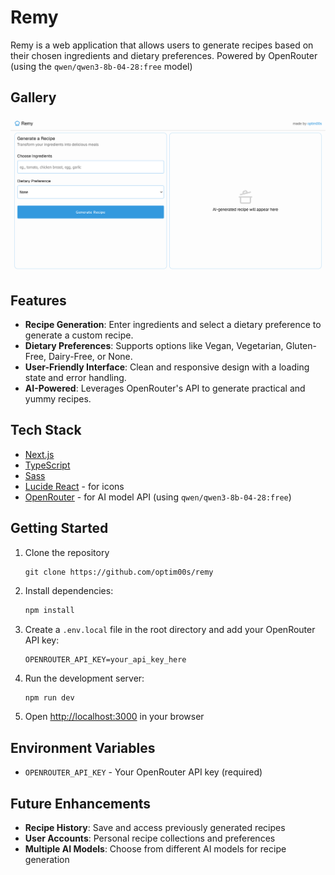 # Remy 
Remy is a web application that allows users to generate recipes based on their chosen ingredients and dietary preferences. Powered by OpenRouter (using the `qwen/qwen3-8b-04-28:free` model)

## Gallery
![alt text](public/readme/image.png)

## Features
- **Recipe Generation**: Enter ingredients and select a dietary preference to generate a custom recipe.
- **Dietary Preferences**: Supports options like Vegan, Vegetarian, Gluten-Free, Dairy-Free, or None.
- **User-Friendly Interface**: Clean and responsive design with a loading state and error handling.
- **AI-Powered**: Leverages OpenRouter's API to generate practical and yummy recipes.

## Tech Stack
- [Next.js](https://nextjs.org/)
- [TypeScript](https://www.typescriptlang.org/)
- [Sass](https://sass-lang.com/)
- [Lucide React](https://lucide.dev/) - for icons
- [OpenRouter](https://openrouter.ai/) - for AI model API (using `qwen/qwen3-8b-04-28:free`)

## Getting Started

1. Clone the repository
   ```
   git clone https://github.com/optim00s/remy
   ``` 
2. Install dependencies:
   ```bash
   npm install
   ```
3. Create a `.env.local` file in the root directory and add your OpenRouter API key:
   ```
   OPENROUTER_API_KEY=your_api_key_here
   ```
4. Run the development server:
   ```bash
   npm run dev
   ```
5. Open [http://localhost:3000](http://localhost:3000) in your browser

## Environment Variables
- `OPENROUTER_API_KEY` - Your OpenRouter API key (required)

## Future Enhancements
- **Recipe History**: Save and access previously generated recipes
- **User Accounts**: Personal recipe collections and preferences
- **Multiple AI Models**: Choose from different AI models for recipe generation
